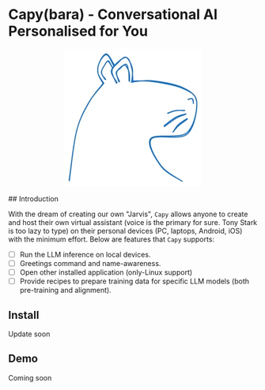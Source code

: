 # Capy(bara) - Conversational AI Personalised for You
<p align="center">
  <img src="./logo.jpeg" />
</p>
## Introduction

With the dream of creating our own "Jarvis", `Capy` allows anyone to create and host their own virtual assistant (voice is the primary for sure. Tony Stark is too lazy to type) on their personal devices (PC, laptops, Android, iOS) with the minimum effort. Below are features that `Capy` supports:
- [ ] Run the LLM inference on local devices.
- [ ] Greetings command and name-awareness.
- [ ] Open other installed application (only-Linux support)
- [ ] Provide recipes to prepare training data for specific LLM models (both pre-training and alignment).
## Install
Update soon

## Demo
Coming soon
